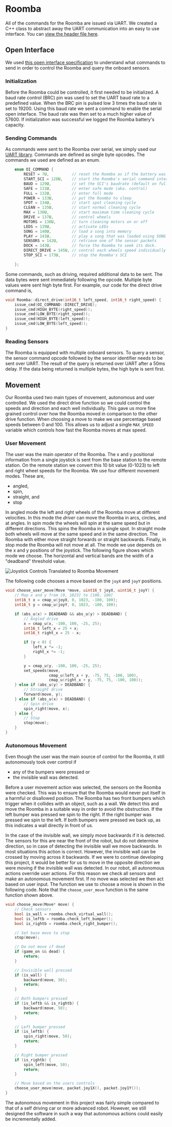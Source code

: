 # Roomba

All of the commands for the Roomba are issued via UART. We created a C++ class to abstract away the UART communication into an easy to use interface. You can [view the header file here](https://github.com/coffee-cup/uvic-csc460/blob/master/project3/common/Roomba/Roomba.h).

## Open Interface

We used [this open interface specification](http://www.irobotweb.com/~/media/MainSite/PDFs/About/STEM/Create/iRobot_Roomba_600_Open_Interface_Spec.pdf) to understand what commands to send in order to control the Roomba and query the onboard sensors.

### Initialization

Before the Roomba could be controlled, it first needed to be initialized. A baud rate control (BRC) pin was used to set the UART baud rate to a predefined value. When the BRC pin is pulsed low 3 times the baud rate is set to $19200$. Using this baud rate we sent a command to enable the serial open interface. The baud rate was then set to a much higher value of $57600$. If initialization was successful we logged the Roomba battery's capacity.

### Sending Commands

As commands were sent to the Roomba over serial, we simply used our [UART library](#universal-asynchronous-receiver-transmitter-uart). Commands are defined as single byte opcodes. The commands we used are defined as an enum.

```c
    enum OI_COMMAND {
        RESET = 7U,          // reset the Roomba as if the battery was removed and replaced
        START_SCI = 128U,    // start the Roomba's serial command interface
        BAUD = 129U,         // set the SCI's baudrate (default on full power cycle is 115200)
        SAFE = 131U,         // enter safe mode (aka. control)
        FULL = 132U,         // enter full mode
        POWER = 133U,        // put the Roomba to sleep
        SPOT = 134U,         // start spot cleaning cycle
        CLEAN = 135U,        // start normal cleaning cycle
        MAX = 136U,          // start maximum time cleaning cycle
        DRIVE = 137U,        // control wheels
        MOTORS = 138U,       // turn cleaning motors on or off
        LEDS = 139U,         // activate LEDs
        SONG = 140U,         // load a song into memory
        PLAY = 141U,         // play a song that was loaded using SONG
        SENSORS = 142U,      // retrieve one of the sensor packets
        DOCK = 143U,         // force the Roomba to seek its dock.
        DIRECT_DRIVE = 145U, // control each wheels speed individually
        STOP_SCI = 173U,     // stop the Roomba's SCI

    };
```

Some commands, such as driving, required additional data to be sent. The data bytes were sent immediately following the opcode. Multiple byte values were sent high byte first. For example, our code for the direct drive command is,

```c
void Roomba::direct_drive(int16_t left_speed, int16_t right_speed) {
    issue_cmd(OI_COMMAND::DIRECT_DRIVE);
    issue_cmd(HIGH_BYTE(right_speed));
    issue_cmd(LOW_BYTE(right_speed));
    issue_cmd(HIGH_BYTE(left_speed));
    issue_cmd(LOW_BYTE(left_speed));
}
```

### Reading Sensors

The Roomba is equipped with multiple onboard sensors. To query a sensor, the sensor command opcode followed by the sensor identifier needs to be sent over UART. The result of the query is returned over UART after a 50ms delay. If the data being returned is multiple bytes, the high byte is sent first.

## Movement

Our Roomba used two main types of movement, autonomous and user controlled. We used the direct drive function so we could control the speeds and direction and each well individually. This gave us more fine grained control over how the Roomba moved in comparison to the other drive function. When choosing a move to make we use percentage based speeds between 0 and 100. This allows us to adjust a single `MAX_SPEED` variable which controls how fast the Roomba moves at max speed.

### User Movement

The user was the main operator of the Roomba. The x and y positional information from a single joystick is sent from the base station to the remote station. On the remote station we convert this 10 bit value (0-1023) to left and right wheel speeds for the Roomba. We use four different movement modes. These are,

- angled,
- spin,
- straight, and
- stop

In angled mode the left and right wheels of the Roomba move at different velocities. In this mode the _driver_ can move the Roomba in arcs, circles, and at angles. In spin mode the wheels will spin at the same speed but in different directions. This spins the Roomba in a single spot. In straight mode both wheels will move at the same speed and in the same direction. The Roomba with either move straight forwards or straight backwards. Finally, in stop mode the Roomba will not move at all. The mode we use depends on the x and y positions of the joystick. The following figure shows which mode we choose. The horizontal and vertical bands are the width of a "deadband" threshold value.

![Joystick Controls Translated to Roomba Movement](https://i.imgur.com/hjPEw4n.png)

The following code chooses a move based on the `joyX` and `joyY` positions.

```c
void choose_user_move(Move *move, uint16_t joyX, uint16_t joyY) {
    // Map x and y from [0, 1023] to [100, 100]
    int16_t x = cmap_u(joyX, 0, 1023, -100, 100);
    int16_t y = cmap_u(joyY, 0, 1023, -100, 100);

    if (abs_u(x) > DEADBAND && abs_u(y) > DEADBAND) {
        // Angled drive
        x = cmap_u(x, -100, 100, -25, 25);
        int16_t left_x = 25 + x;
        int16_t right_x = 25 - x;

        if (y < 0) {
            left_x *= -1;
            right_x *= -1;
        }

        y = cmap_u(y, -100, 100, -25, 25);
        set_speeds(move,
                   cmap_u(left_x + y, -75, 75, -100, 100),
                   cmap_u(right_x + y, -75, 75, -100, 100));
    } else if (abs_u(y) > DEADBAND) {
        // Straight drive
        forward(move, y);
    } else if (abs_u(x) > DEADBAND) {
        // Spin drive
        spin_right(move, x);
    } else {
        // Stop
        stop(move);
    }
}
```

### Autonomous Movement

Even though the user was the main source of control for the Roomba, it still autonomously took over control if

- any of the bumpers were pressed or
- the invisible wall was detected.

Before a user movement action was selected, the sensors on the Roomba were checked. This was to ensure that the Roomba would never put itself in a harmful or disallowed position. The Roomba has two front bumpers which trigger when it collides with an object, such as a wall. We detect this and move the Roomba in a suitable way in order to avoid the obstruction. If the left bumper was pressed we spin to the right. If the right bumper was pressed we spin to the left. If both bumpers were pressed we back up, as this indicates a wall directly in front of us.

In the case of the invisible wall, we simply move backwards if it is detected. The sensors for this are near the front of the robot, but do not determine direction, so in case of detecting the invisible wall we move backwards. In most situations this action is correct. However, the invisible wall can be crossed by moving across it backwards. If we were to continue developing this project, it would be better for us to move in the opposite direction we were moving if the invisible wall was detected. In our robot, all autonomous actions override user actions. For this reason we check all sensors and make an autonomous movement first. If no move was selected we then act based on user input. The function we use to choose a move is shown in the following code. Note that the `choose_user_move` function is the same function shown above.

```c
void choose_move(Move* move) {
    // Check sensors
    bool is_wall = roomba.check_virtual_wall();
    bool is_leftb = roomba.check_left_bumper();
    bool is_rightb = roomba.check_right_bumper();

    // Set base move to stop
    stop(move);

    // Do not move if dead
    if (game_on && dead) {
        return;
    }

    // Invisible wall pressed
    if (is_wall) {
        backward(move, 50);
        return;
    }

    // Both bumpers pressed
    if (is_leftb && is_rightb) {
        backward(move, 50);
        return;
    }

    // Left bumper pressed
    if (is_leftb) {
        spin_right(move, 50);
        return;
    }

    // Right bumper pressed
    if (is_rightb) {
        spin_left(move, 50);
        return;
    }

    // Move based on the users controls
    choose_user_move(move, packet.joy1X(), packet.joy1Y());
}
```

The autonomous movement in this project was fairly simple compared to that of a self driving car or more advanced robot. However, we still designed the software in such a way that autonomous actions could easily be incrementally added.
